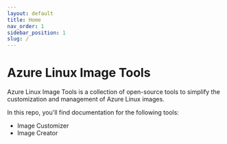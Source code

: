 ```yaml
---
layout: default
title: Home
nav_order: 1
sidebar_position: 1
slug: /
---
```


# Azure Linux Image Tools

Azure Linux Image Tools is a collection of open-source tools to simplify the
customization and management of Azure Linux images.

In this repo, you'll find documentation for the following tools:

- Image Customizer
- Image Creator
